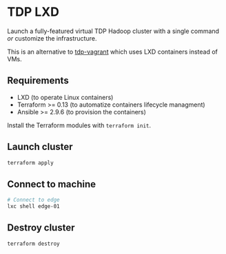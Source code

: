 # TDP LXD

Launch a fully-featured virtual TDP Hadoop cluster with a single command _or_ customize the infrastructure.

This is an alternative to [tdp-vagrant](https://github.com/TOSIT-IO/tdp-vagrant) which uses LXD containers instead of VMs.

## Requirements

- LXD (to operate Linux containers)
- Terraform >= 0.13 (to automatize containers lifecycle managment)
- Ansible >= 2.9.6 (to provision the containers)

Install the Terraform modules with `terraform init`.

## Launch cluster

```bash
terraform apply
```

## Connect to machine

```bash
# Connect to edge
lxc shell edge-01
```

## Destroy cluster

```bash
terraform destroy
```
